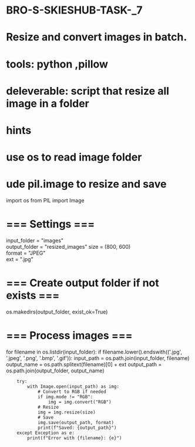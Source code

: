 # BRO-S-SKIESHUB-TASK-_7
# Resize and convert images in batch.
# tools: python ,pillow
# deleverable: script that resize all image in a folder 
# hints
# use os to read image folder
# ude pil.image to resize and save

import os
from PIL import Image

# === Settings ===
input_folder = "images"          
output_folder = "resized_images" 
size = (800, 600)               
format = "JPEG"                 
ext = ".jpg"                     

# === Create output folder if not exists ===
os.makedirs(output_folder, exist_ok=True)

# === Process images ===
for filename in os.listdir(input_folder):
    if filename.lower().endswith(('.jpg', '.jpeg', '.png', '.bmp', '.gif')):
        input_path = os.path.join(input_folder, filename)
        output_name = os.path.splitext(filename)[0] + ext
        output_path = os.path.join(output_folder, output_name)

        try:
            with Image.open(input_path) as img:
                # Convert to RGB if needed
                if img.mode != "RGB":
                    img = img.convert("RGB")
                # Resize
                img = img.resize(size)
                # Save
                img.save(output_path, format)
                print(f"Saved: {output_path}")
        except Exception as e:
            print(f"Error with {filename}: {e}")
